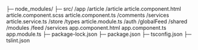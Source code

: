 ## 
├─ node_modules/
├─ src/
      /app
        /article
          /article
            article.component.html
            article.component.scss
            article.component.ts
           /comments
           /services
            article.service.ts
           /store
           /types
           article.module.ts
        /auth
        /globalFeed
        /shared
         /modules
         /feed
         /services
      app.component.html
      app.component.ts
      app.module.ts
├─ package-lock.json
├─ package.json
├─ tsconfig.json
├─ tslint.json